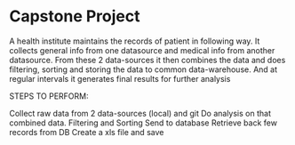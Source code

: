 # Capstone Project

A health institute maintains the records of patient in following way. It collects general info from one datasource and medical info from another datasource. From these 2 data-sources it then combines the data and does filtering, sorting and storing  the data to common data-warehouse. And at regular intervals it generates final results for further analysis

STEPS TO PERFORM: 

Collect raw data from 2 data-sources (local) and git
Do analysis on that combined data. Filtering and Sorting
Send to database
Retrieve back few records from DB
Create a xls file and save
